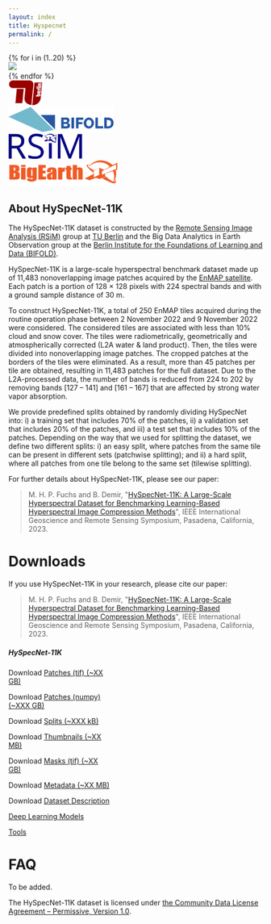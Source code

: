 ```yaml
---
layout: index
title: Hyspecnet
permalink: /
---
```


<section class="patches justify-items-center">
    <div class="row">
    {% for i in (1..20) %}
        <div class="col m-0 p-0">
            <img src="{{ site.url }}/../assets/images/thumbnails/{{ i }}.jpg">
        </div>
    {% endfor %}
    </div>
</section>

<section class="logos">
    <div class="row">
        <div class="col">
            <div class="text-center mx-auto mb-5 mb-lg-0 mb-lg-3">
                <a href="https://www.tu-berlin.de" target="_blank">
                    <img src="assets/images/tu-logo.svg" class="img-responsive center-block" style="height: 50px">
                </a>
            </div>
        </div>
        <div class="col">
            <div class="text-center mx-auto mb-5 mb-lg-0 mb-lg-3">
                <a href="http://bifold.berlin" target="_blank">
                    <img src="assets/images/BIFOLD.svg" class="img-responsive center-block" style="height: 50px">
                </a>
            </div>
        </div>
        <div class="col">
            <div class="text-center mx-auto mb-5 mb-lg-0 mb-lg-3">
                <a href="https://rsim.berlin" target="_blank">
                    <img src="assets/images/rsim-logo.png" class="img-responsive center-block" style="height: 50px">
                </a>
            </div>
        </div>
        <div class="col">
            <div class="text-center mx-auto mb-5 mb-lg-0 mb-lg-3">
                <a href="http://www.bigearth.eu" target="_blank">
                    <img src="assets/images/BigEarth.png" class="img-responsive center-block" style="height: 50px">
                </a>
            </div>
        </div>
    </div>
</section>

## About HySpecNet-11K

The HySpecNet-11K dataset is constructed by the <a href="https://rsim.berlin" target="_blank">Remote Sensing Image Analysis (RSiM)</a> group at <a href="https://tu.berlin" target="_blank">TU Berlin</a> and the Big Data Analytics in Earth Observation group at the <a href="https://bifold.berlin" target="_blank">Berlin Institute for the Foundations of Learning and Data (BIFOLD)</a>.

HySpecNet-11K is a large-scale hyperspectral benchmark dataset made up of 11,483 nonoverlapping image patches acquired by the <a href="https://www.enmap.org" target="_blank">EnMAP satellite</a>. Each patch is a portion of 128 × 128 pixels with 224 spectral bands and with a ground sample distance of 30 m.

<div class="card">
  <div class="card-body">
    <p class="card-text">To construct HySpecNet-11K, a total of 250 EnMAP tiles acquired during the routine operation phase between 2 November 2022 and 9 November 2022 were considered. The considered tiles are associated with less than 10% cloud and snow cover. The tiles were radiometrically, geometrically and atmospherically corrected (L2A water & land product). Then, the tiles were divided into nonoverlapping image patches. The cropped patches at the borders of the tiles were eliminated. As a result,  more than 45 patches per tile are obtained, resulting in 11,483 patches for the full dataset. Due to the L2A-processed data, the number of bands is reduced from 224 to 202 by removing bands [127 – 141] and [161 – 167] that are affected by strong water vapor absorption.
    </p>
    <p class="card-text">
    We provide predefined splits obtained by randomly dividing HySpecNet into: i) a training set that includes 70% of the patches, ii) a validation set that includes 20% of the patches, and iii) a test set that includes 10% of the patches. Depending on the way that we used for splitting the dataset, we define two different splits: i) an easy split, where patches from the same tile can be present in different sets (patchwise splitting); and ii) a hard split, where all patches from one tile belong to the same set (tilewise splitting).
    </p>
  </div>
</div>

For further details about HySpecNet-11K, please see our paper:

<blockquote>
    M. H. P. Fuchs and B. Demіr, "<a href="https://arxiv.org/abs/2306.00385">HySpecNet-11K: A Large-Scale Hyperspectral Dataset for Benchmarking Learning-Based Hyperspectral Image Compression Methods</a>", IEEE International Geoscience and Remote Sensing Symposium, Pasadena, California, 2023.
</blockquote>

# Downloads

If you use HySpecNet-11K in your research, please cite our paper:

<blockquote>
    M. H. P. Fuchs and B. Demіr, "<a href="https://arxiv.org/abs/2306.00385">HySpecNet-11K: A Large-Scale Hyperspectral Dataset for Benchmarking Learning-Based Hyperspectral Image Compression Methods</a>", IEEE International Geoscience and Remote Sensing Symposium, Pasadena, California, 2023.
</blockquote>

<div class="card" style="width:40%">
    <div class="card-header">
        <h5 class="card-title">HySpecNet-11K</h5>
    </div>
    <div class="card-body">
        <p class="card-text">
            <i class="fas fa-download font-color-ben mb-2"></i>
            Download <a href="https://hyspecnet.rsim.berlin/link-to-downloads/">Patches (tif) (~XX GB)</a>
        </p>
        <p class="card-text">
            <i class="fas fa-download font-color-ben mb-2"></i>
            Download <a href="https://hyspecnet.rsim.berlin/link-to-downloads/">Patches (numpy) (~XXX GB)</a>
        </p>
        <p class="card-text">
            <i class="fas fa-download font-color-ben mb-2"></i>
            Download <a href="https://hyspecnet.rsim.berlin/link-to-downloads/">Splits (~XXX kB)</a>
        </p>
        <p class="card-text">
            <i class="fas fa-download font-color-ben mb-2"></i>
            Download <a href="https://hyspecnet.rsim.berlin/link-to-downloads/">Thumbnails (~XX MB)</a>
        </p>
        <p class="card-text">
            <i class="fas fa-download font-color-ben mb-2"></i>
            Download <a href="https://hyspecnet.rsim.berlin/link-to-downloads/">Masks (tif) (~XX GB)</a>
        </p>
        <p class="card-text">
            <i class="fas fa-download font-color-ben mb-2"></i>
            Download <a href="https://hyspecnet.rsim.berlin/link-to-downloads/">Metadata (~XX MB)</a>
        </p>
        <p class="card-text">
            <i class="fas fa-download font-color-ben mb-2"></i>
            Download <a href="https://hyspecnet.rsim.berlin/link-to-downloads/hyspecnet-11k-description.pdf">Dataset Description</a>
        </p>
        <p class="card-text">
            <i class="fab fa-gitlab font-color-ben mb-2"></i>
            <a href="https://git.tu-berlin.de/rsim/hsi-compression">Deep Learning Models</a>
        </p>
        <p class="card-text">
            <i class="fas fa-tools font-color-ben mb-2"></i>
            <a href="https://git.tu-berlin.de/rsim/hyspecnet-11k-tools">Tools</a>
        </p>
    </div>
</div>

# FAQ

To be added.

<section class="license text-center">
    The HySpecNet-11K dataset is licensed under <a href="/downloads/documents/license.pdf" download="">the Community Data License Agreement – Permissive, Version 1.0</a>.
</section>
